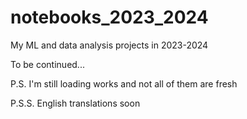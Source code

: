 # notebooks_2023_2024
My ML and data analysis projects in 2023-2024

To be continued...



P.S. I'm still loading works and not all of them are fresh

P.S.S. English translations soon
